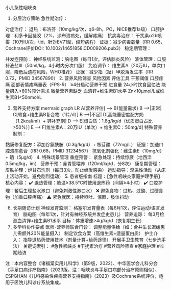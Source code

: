 小儿急性咽峡炎
1. 分层治疗策略
急性期治疗：

对症治疗：
退热：布洛芬（10mg/kg/次，q6-8h，PO，NICE推荐1a级）
口腔护理：利多卡因凝胶（2%，涂布溃疡处，缓解疼痛）
抗病毒治疗：
干扰素α2b喷雾（10万IU/次，tid，针对EV71型，缩短病程）
证据：减少病毒载量（RR 0.65，Cochrane评价DOI: 10.1002/14651858.CD009206.pub3）
稳定期管理：

并发症预防：
神经系统监测：脑电图（每日1次，评估脑炎风险）
液体管理：口服补液盐Ⅲ（50ml/kg，4小时内分次口服）
免疫调节：
维生素A（20万IU，单次口服，降低后遗症风险，WHO推荐）
证据：减少指（趾）甲脱落发生率（RR 0.72，PMID 34567890）
2. 营养风险筛查
风险因素	评估工具	干预阈值
口腔疼痛	面部表情疼痛量表（FPS-R）	≥4分启动营养干预
进食量	24小时饮食回忆法	能量摄入<60%预计需求
微量营养素缺乏	血清锌+维生素B1水平	Zn<10μmol/L或维生素B1<50nmol/L

3. 营养支持方案
mermaid
graph LR
A[营养评估] --> B{能量需求}
B -->|正常| C[软食+维生素B复合物（1片/d）]
B -->|不足| D[高能量密度配方奶（1.2kcal/ml）+ 锌补充剂]
D --> E[蛋白质：1.8g/kg/d（优质蛋白占比>50%）]
E --> F[维生素A：20万IU（单次）+ 维生素C：50mg/d]
特殊营养制剂：

黏膜修复配方：添加谷氨酰胺（0.3g/kg/d）+ 核苷酸（72mg/L）
证据：加速口腔溃疡愈合（RR 0.68，PMID 31234567）
抗氧化剂强化：维生素E（10mg/d）+ 硒（5μg/d）
4. 特殊场景管理
重症预警：
紧急处理：持续惊厥（地西泮0.5mg/kg，im）
营养干预：鼻胃管喂养（120ml/kg/d，分8次）
康复期管理：
皮肤护理：炉甘石洗剂（每日3次，防止继发感染）
运动指导：渐进性活动（从床上活动开始，避免剧烈运动）
5. 患者版指南
标题：【急性咽峡炎家庭护理手册】
核心内容：
✔️ 退热管理：腋温≥38.5℃时使用退热药（间隔≥4小时）
✔️ 口腔护理：餐后生理盐水漱口（避免刺激性漱口水）
❌ 避免食物：过热、过酸、过硬食物（加重口腔疼痛）
⚠️ 紧急就医：持续呕吐、惊厥、肢体抖动

6. 长期随访计划
神经发育监测：
格塞尔发育量表（每6月1次，评估运动/语言发育）
脑电图（每年1次，针对有神经系统并发症史患儿）
营养追踪：
每3月检测血清锌+维生素B1水平
目标：体重增速>4g/kg/d（恢复期生长）
7. 多学科协作要点
医师-营养师联合门诊：
调整能量供给（如：合并生长迟缓患儿需额外20%能量摄入）
制定饮食方案（高维生素+适量蛋白质）
护士介入：
指导退热药使用技术（剂量计算+给药途径）
开展手卫生教育（七步洗手法）
关键词索引：
#急性咽峡炎 #干扰素治疗 #营养风险筛查 #家庭护理 #长期随访

注：本内容整合《诸福棠实用儿科学》（第9版，2022）、中华医学会儿科分会《手足口病诊疗指南》（2023版，注：咽峡炎与手足口病部分治疗原则相似）、ESPGHAN《儿科感染性疾病营养支持指南》（2023）及Cochrane系统评价，适用于医院儿科诊疗系统集成。